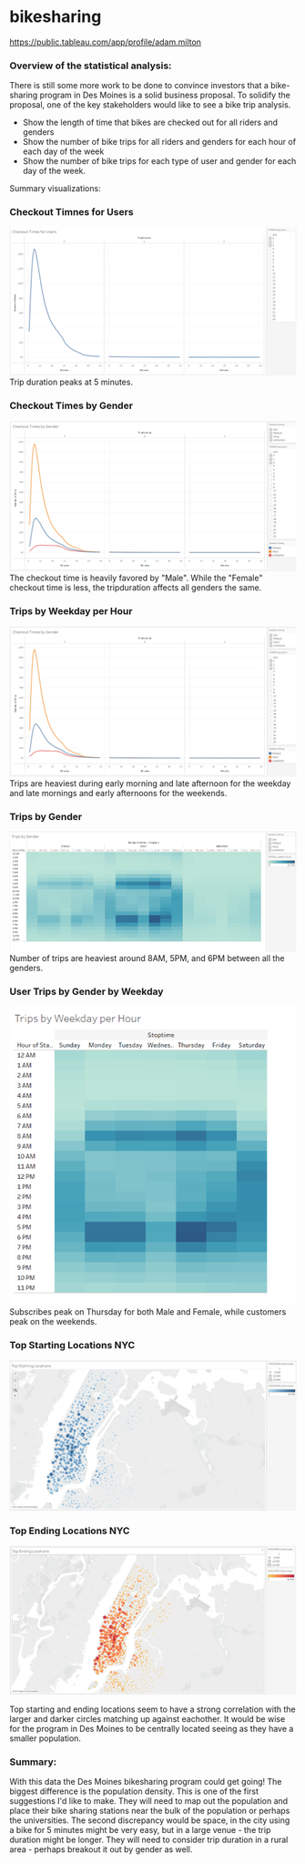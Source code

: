 # bikesharing
https://public.tableau.com/app/profile/adam.milton

### Overview of the statistical analysis:

There is still some more work to be done to convince investors that a bike-sharing program in Des Moines is a solid business proposal. To solidify the proposal, one of the key stakeholders would like to see a bike trip analysis.
- Show the length of time that bikes are checked out for all riders and genders
- Show the number of bike trips for all riders and genders for each hour of each day of the week
- Show the number of bike trips for each type of user and gender for each day of the week.

Summary visualizations:

### Checkout Timnes for Users
![](https://github.com/akmilton11/bikesharing/blob/main/Images/Checkout_Times_for_Users.PNG)
Trip duration peaks at 5 minutes.

### Checkout Times by Gender
![](https://github.com/akmilton11/bikesharing/blob/main/Images/Checkout_Times_by_Gender.PNG)
The checkout time is heavily favored by "Male". While the "Female" checkout time is less, the tripduration affects all genders the same.

### Trips by Weekday per Hour
![](https://github.com/akmilton11/bikesharing/blob/main/Images/Checkout_Times_by_Gender.PNG)
Trips are heaviest during early morning and late afternoon for the weekday and late mornings and early afternoons for the weekends. 

### Trips by Gender
![](https://github.com/akmilton11/bikesharing/blob/main/Images/Trips_by_Gender.PNG)
Number of trips are heaviest around 8AM, 5PM, and 6PM between all the genders.

### User Trips by Gender by Weekday
![](https://github.com/akmilton11/bikesharing/blob/main/Images/Trips_by_Weekday_per_Hour.PNG)
Subscribes peak on Thursday for both Male and Female, while customers peak on the weekends.

### Top Starting Locations NYC
![](https://github.com/akmilton11/bikesharing/blob/main/Images/Top_Starting_Locations.PNG)
### Top Ending Locations NYC
![](https://github.com/akmilton11/bikesharing/blob/main/Images/Top_Ending_Locations.PNG)

Top starting and ending locations seem to have a strong correlation with the larger and darker circles matching up against eachother. It would be wise for the program in Des Moines to be centrally located seeing as they have a smaller population.

### Summary:
With this data the Des Moines bikesharing program could get going! The biggest difference is the population density. This is one of the first suggestions I'd like to make. They will need to map out the population and place their bike sharing stations near the bulk of the population or perhaps the universities. The second discrepancy would be space, in the city using a bike for 5 minutes might be very easy, but in a large venue - the trip duration might be longer. They will need to consider trip duration in a rural area - perhaps breakout it out by gender as well.  

